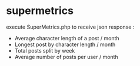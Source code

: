 # supermetrics
execute SuperMetrics.php to receive json response :
- Average character length of a post / month 
- Longest post by character length / month 
- Total posts split by week 
- Average number of posts per user / month
